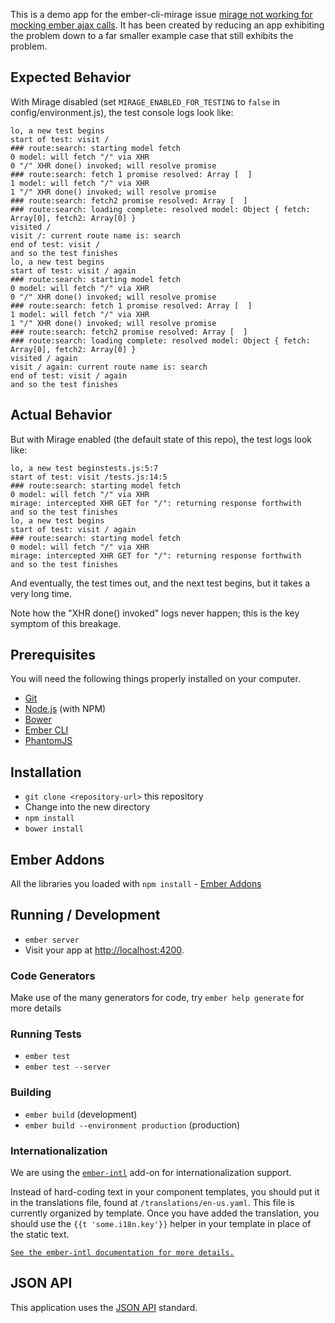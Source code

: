 This is a demo app for the ember-cli-mirage issue
[mirage not working for mocking ember ajax calls](https://github.com/samselikoff/ember-cli-mirage/issues/635).
It has been created by reducing an app exhibiting the problem down to a far smaller example case that still exhibits the problem.

## Expected Behavior
With Mirage disabled (set `MIRAGE_ENABLED_FOR_TESTING` to `false` in config/environment.js), the test console logs look like:

```
lo, a new test begins
start of test: visit /
### route:search: starting model fetch
0 model: will fetch "/" via XHR
0 "/" XHR done() invoked; will resolve promise
### route:search: fetch 1 promise resolved: Array [  ]
1 model: will fetch "/" via XHR
1 "/" XHR done() invoked; will resolve promise
### route:search: fetch2 promise resolved: Array [  ]
### route:search: loading complete: resolved model: Object { fetch: Array[0], fetch2: Array[0] }
visited /
visit /: current route name is: search
end of test: visit /
and so the test finishes
lo, a new test begins
start of test: visit / again
### route:search: starting model fetch
0 model: will fetch "/" via XHR
0 "/" XHR done() invoked; will resolve promise
### route:search: fetch 1 promise resolved: Array [  ]
1 model: will fetch "/" via XHR
1 "/" XHR done() invoked; will resolve promise
### route:search: fetch2 promise resolved: Array [  ]
### route:search: loading complete: resolved model: Object { fetch: Array[0], fetch2: Array[0] }
visited / again
visit / again: current route name is: search
end of test: visit / again
and so the test finishes
```

## Actual Behavior
But with Mirage enabled (the default state of this repo), the test logs look like:

```
lo, a new test beginstests.js:5:7
start of test: visit /tests.js:14:5
### route:search: starting model fetch
0 model: will fetch "/" via XHR
mirage: intercepted XHR GET for "/": returning response forthwith
and so the test finishes
lo, a new test begins
start of test: visit / again
### route:search: starting model fetch
0 model: will fetch "/" via XHR
mirage: intercepted XHR GET for "/": returning response forthwith
and so the test finishes
```

And eventually, the test times out, and the next test begins, but it takes a very long time.

Note how the "XHR done() invoked" logs never happen; this is the key symptom of this breakage.

## Prerequisites

You will need the following things properly installed on your computer.

* [Git](http://git-scm.com/)
* [Node.js](http://nodejs.org/) (with NPM)
* [Bower](http://bower.io/)
* [Ember CLI](http://www.ember-cli.com/)
* [PhantomJS](http://phantomjs.org/)

## Installation

* `git clone <repository-url>` this repository
*  Change into the new directory
* `npm install`
* `bower install`

## Ember Addons
All the libraries you loaded with `npm install` - [Ember Addons](/Ember_Addons/README.md)


## Running / Development

* `ember server`
* Visit your app at [http://localhost:4200](http://localhost:4200).

### Code Generators

Make use of the many generators for code, try `ember help generate` for more details

### Running Tests

* `ember test`
* `ember test --server`

### Building

* `ember build` (development)
* `ember build --environment production` (production)

### Internationalization

We are using the [`ember-intl`](https://github.com/jasonmit/ember-intl) add-on for internationalization support.

Instead of hard-coding text in your component templates, you should put it in the translations file, found at `/translations/en-us.yaml`.
This file is currently organized by template.
Once you have added the translation, you should use the `{{t 'some.i18n.key'}}` helper in your template in place of the static text.

[`See the ember-intl documentation for more details.`](https://github.com/jasonmit/ember-intl)

## JSON API
This application uses the [JSON API](http://jsonapi.org) standard.
